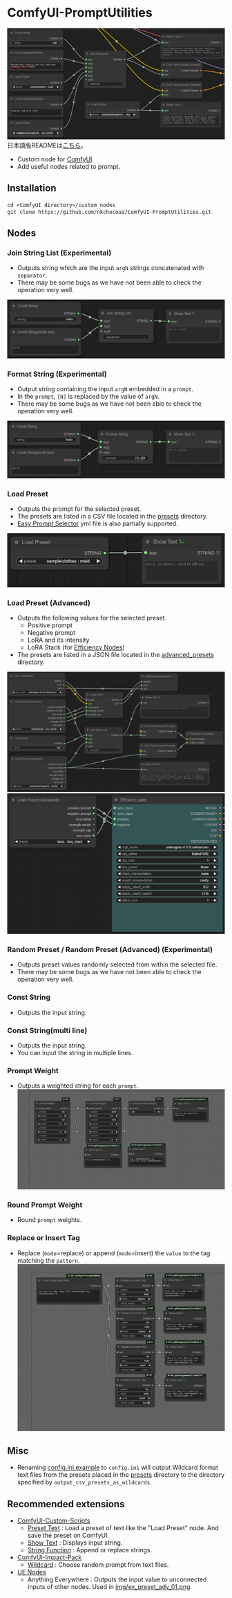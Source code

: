 # ComfyUI-PromptUtilities
![PromptUtilities Preview](preview.png "PromptUtilities Preview")  
日本語版READMEは[こちら](README.jp.md)。

- Custom node for [ComfyUI](https://github.com/comfyanonymous/ComfyUI).
- Add useful nodes related to prompt.

## Installation
```
cd <ComfyUI directory>/custom_nodes
git clone https://github.com/nkchocoai/ComfyUI-PromptUtilities.git
```

## Nodes
### Join String List (Experimental)
- Outputs string which are the input `argN` strings concatenated with `separator`.
- There may be some bugs as we have not been able to check the operation very well.

![Example Join String List](img/ex_join.png "Example Join String List")  

### Format String (Experimental)
- Output string containing the input `argN` embedded in a `prompt`.
- In the `prompt`, `[N]` is replaced by the value of `argN`.
- There may be some bugs as we have not been able to check the operation very well.

![Example Format String](img/ex_format.png "Example Format String")  

### Load Preset
- Outputs the prompt for the selected preset.
- The presets are listed in a CSV file located in the [presets](presets) directory.
- [Easy Prompt Selector](https://github.com/blue-pen5805/sdweb-easy-prompt-selector?tab=readme-ov-file#customization) yml file is also partially supported.

![Example Load Preset](img/ex_preset.png "Example Load Preset")

### Load Preset (Advanced)
- Outputs the following values for the selected preset.
  - Positive prompt
  - Negative prompt
  - LoRA and its intensity
  - LoRA Stack (for [Efficiency Nodes](https://github.com/jags111/efficiency-nodes-comfyui))
- The presets are listed in a JSON file located in the [advanced_presets](advanced_presets) directory.

![Example Load Preset Advanced 01](img/ex_preset_adv_01.png "Example Load Preset Advanced 01")
![Example Load Preset Advanced 02](img/ex_preset_adv_02.png "Example Load Preset Advanced 02")

### Random Preset / Random Preset (Advanced) (Experimental)
- Outputs preset values randomly selected from within the selected file.
- There may be some bugs as we have not been able to check the operation very well.

### Const String
- Outputs the input string.

### Const String(multi line)
- Outputs the input string.
- You can input the string in multiple lines.

### Prompt Weight
- Outputs a weighted string for each `prompt`.
![Example Prompt Weight](img/ex_prompt_weight.png "Example Prompt Weight")

### Round Prompt Weight
- Round `prompt` weights.

### Replace or Insert Tag
- Replace (`mode`=replace) or append (`mode`=insert) the `value` to the tag matching the `pattern`.
![Example Replace or Insert Tag](img/ex_replace_or_insert_tag.png "Example Replace or Insert Tag")

## Misc
- Renaming [config.ini.example](config.ini.example) to `config.ini` will output Wildcard format text files from the presets placed in the [presets](presets) directory to the directory specified by `output_csv_presets_as_wildcards`.

## Recommended extensions
- [ComfyUI-Custom-Scripts](https://github.com/pythongosssss/ComfyUI-Custom-Scripts)
  - [Preset Text](https://github.com/pythongosssss/ComfyUI-Custom-Scripts?tab=readme-ov-file#preset-text) : Load a preset of text like the "Load Preset" node. And save the preset on ComfyUI.
  - [Show Text](https://github.com/pythongosssss/ComfyUI-Custom-Scripts?tab=readme-ov-file#show-text) : Displays input string.
  - [String Function](https://github.com/pythongosssss/ComfyUI-Custom-Scripts?tab=readme-ov-file#string-function) : Append or replace strings.
- [ComfyUI-Impact-Pack](https://github.com/ltdrdata/ComfyUI-Impact-Pack)
  - [Wildcard](https://github.com/ltdrdata/ComfyUI-extension-tutorials/blob/Main/ComfyUI-Impact-Pack/tutorial/ImpactWildcard.md) : Choose random prompt from text files.
- [UE Nodes](https://github.com/chrisgoringe/cg-use-everywhere)
  - Anything Everywhere : Outputs the input value to unconnected inputs of other nodes. Used in [img/ex_preset_adv_01.png](img/ex_preset_adv_01.png).
